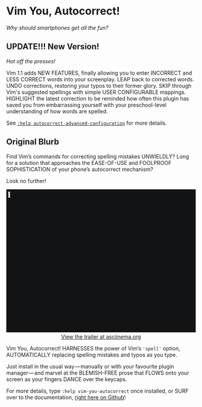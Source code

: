 # Vim You, Autocorrect!

*Why should smartphones get all the fun?*

## UPDATE!!! New Version!

*Hot off the presses!*

Vim 1.1 adds NEW FEATURES, finally allowing you to enter INCORRECT and LESS
CORRECT words into your screenplay. LEAP back to corrected words. UNDO
corrections, restoring your typos to their former glory. SKIP through Vim's
suggested spellings with simple USER CONFIGURABLE mappings. HIGHLIGHT the
latest correction to be reminded how often this plugin has saved you from
embarrassing yourself with your preschool-level understanding of how words are
spelled.

See [`:help autocorrect-advanced-configuration`](https://github.com/sedm0784/vim-you-autocorrect/blob/71652ae0ea5cfc9bf8668da6e090b04476f51f4b/doc/vim-you-autocorrect.txt#L81) for more details.

## Original Blurb

Find Vim&rsquo;s commands for correcting spelling mistakes UNWIELDLY? Long for a
solution that approaches the EASE-OF-USE and FOOLPROOF SOPHISTICATION of your
phone&rsquo;s autocorrect mechanism?

Look no further!

<p align="center">
  <a href="https://asciinema.org/a/175142">
    <img src="https://github.com/sedm0784/vim-you-autocorrect/raw/master/trailer/vim-you-autocorrect.gif" alt="" title="Vim You, Autocorrect! Teaser Trailer" width=619 height=380/><br />
    View the trailer at asciinema.org
  </a>
</p>

Vim You, Autocorrect! HARNESSES the power of Vim&rsquo;s `'spell'` option,
AUTOMATICALLY replacing spelling mistakes and typos as you type.

Just install in the usual way&#8202;&mdash;&#8202;manually or with your
favourite plugin manager&#8202;&mdash;&#8202;and marvel at the BLEMISH-FREE
prose that FLOWS onto your screen as your fingers DANCE over the keycaps.

For more details, type `:help vim-you-autocorrect` once installed, or SURF
over to the documentation, [right here on
Github](https://github.com/sedm0784/vim-you-autocorrect/blob/master/doc/vim-you-autocorrect.txt)!
